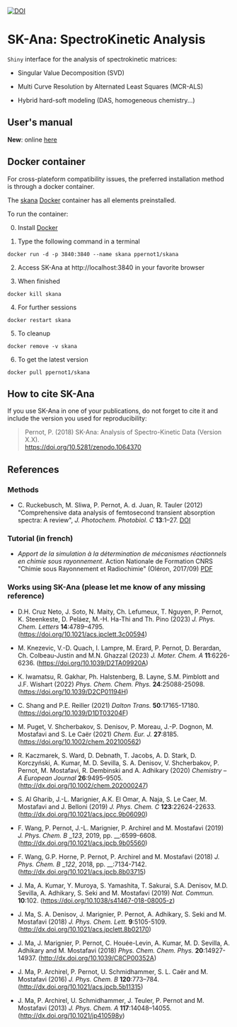 
[![DOI](https://zenodo.org/badge/87315085.svg)](https://zenodo.org/badge/latestdoi/87315085)


# **SK-Ana**: **S**pectro**K**inetic **Ana**lysis

`Shiny` interface for the analysis of spectrokinetic matrices:

* Singular Value Decomposition (SVD)

* Multi Curve Resolution by Alternated Least Squares (MCR-ALS)

* Hybrid hard-soft modeling (DAS, homogeneous chemistry...)


<!--The code can be tested here: https://upsa.shinyapps.io/SK-Ana/-->

## User's manual

__New__: online [here](https://ppernot.github.io/SK-Ana/index.html)

<!--
## Local install 

* Download the latest release [here](https://github.com/ppernot/SK-Ana/releases/latest) 
  and decompress the archive in a dedicated directory. If you want the most recent code
  version (with more bugs risks) download it [here](https://github.com/ppernot/SK-Ana/archive/master.zip)

* You will also need

    + [R](https://cran.rstudio.com/) (Mandatory)
    
    + [RStudio](https://www.rstudio.com/products/rstudio/download/#download) (Optional)

### How to run SK-Ana (for non-docker-based installs)

* Using `R`: go to the installation directory and run the command `shiny::runApp()` in a `R` console
    
* Using `RStudio`

    1. go to the installation directory and double-click on `server.R` or `ui.R`

    2. in `RStudio` click on `Run App`

For other options and more detailed information see [here](https://shiny.rstudio.com/articles/running.html).

In both cases, a web interface should open in your favorite browser. At the first launch,
the code will install a set of packages, if they are not installed already: 
`outliers`, `nnls`, `Iso`, `viridis`, `httpuv`, `changepoint`, `shiny`, `shinyBS`, `DT`, 
`Rsolnp`, `fields`, `NMFN`, `tools`, `shinycssloaders`, `rgenoud`, `mvtnorm`, `deSolve`, 
`msm`, and `xtable`. 
Depending on your OS, you might have to install them manually.
-->

## Docker container

For cross-plateform compatibility issues, the preferred installation
method is through a docker container.

The [skana](https://hub.docker.com/repository/docker/ppernot1/skana)
[Docker](https://www.docker.com/) container has all elements preinstalled.

To run the container:

0. Install [Docker](https://www.docker.com/products/docker-desktop)

1. Type the following command in a terminal
```
docker run -d -p 3840:3840 --name skana ppernot1/skana
```      

2. Access SK-Ana at http://localhost:3840 in your favorite browser

3. When finished
```
docker kill skana
```

4. For further sessions
```
docker restart skana
```

5. To cleanup
```
docker remove -v skana
```

6. To get the latest version
```
docker pull ppernot1/skana
```      


## How to cite SK-Ana

If you use SK-Ana in one of your publications, do not forget to cite it and include the version you used for reproducibility:

> Pernot, P. (2018) SK-Ana: Analysis of Spectro-Kinetic Data (Version X.X).    
> https://doi.org/10.5281/zenodo.1064370

## References

### Methods

* C. Ruckebusch, M. Sliwa, P. Pernot, A. d. Juan, R. Tauler (2012) 
"Comprehensive data analysis of femtosecond transient absorption spectra: 
A review", _J. Photochem. Photobiol. C_ __13__:1–27. [DOI](http://dx.doi.org/10.1016/j.jphotochemrev.2011.10.002)

### Tutorial (in french)

* _Apport de la simulation à la détermination de mécanismes réactionnels en 
chimie sous rayonnement_. Action Nationale de Formation CNRS "Chimie sous
Rayonnement et Radiochimie" (Oléron, 2017/09) 
[PDF](https://universite-paris-saclay.hal.science/hal-04618186)


### Works using SK-Ana (please let me know of any missing reference)

* D.H. Cruz Neto, J. Soto, N. Maity, Ch. Lefumeux, T. Nguyen, P. Pernot, K. Steenkeste, D. Peláez, M.-H. Ha-Thi and Th. Pino (2023) _J. Phys. Chem. Letters_ __14__:4789–4795.
(https://doi.org/10.1021/acs.jpclett.3c00594)

* M. Knezevic, V.-D. Quach, I. Lampre, M. Erard, P. Pernot, D. Berardan, Ch. Colbeau-Justin and M.N. Ghazzal (2023) _J. Mater. Chem. A_ __11__:6226-6236. (https://doi.org/10.1039/D2TA09920A)

* K. Iwamatsu, R. Gakhar, Ph. Halstenberg, B. Layne, S.M. Pimblott and J.F. Wishart (2022) _Phys. Chem. Chem. Phys._ __24__:25088-25098. (https://doi.org/10.1039/D2CP01194H)

* C. Shang and P.E. Reiller (2021) _Dalton Trans._  __50__:17165-17180. (https://doi.org/10.1039/D1DT03204F)

* M. Puget, V. Shcherbakov, S. Denisov, P. Moreau, J.-P. Dognon, M. Mostafavi and S. Le Caër (2021) _Chem. Eur. J._  __27__:8185. (https://doi.org/10.1002/chem.202100562) 

* R. Kaczmarek, S. Ward, D. Debnath, T. Jacobs, A. D. Stark, D. Korczyński, A. Kumar, M. D. Sevilla, S. A. Denisov, V. Shcherbakov, P. Pernot, M. Mostafavi, R. Dembinski and A. Adhikary (2020) _Chemistry – A European Journal_ __26__:9495–9505. (http://dx.doi.org/10.1002/chem.202000247)

* S. Al Gharib, J.-L. Marignier, A.K. El Omar, A. Naja, S. Le Caer, M. Mostafavi and J. Belloni (2019) _J. Phys. Chem. C_  __123__:22624-22633. (http://dx.doi.org/10.1021/acs.jpcc.9b06090)

* F. Wang, P. Pernot, J.-L. Marignier, P. Archirel and M. Mostafavi (2019) _J. Phys. Chem. B_ __123_, 2019, pp. __:6599-6608. (http://dx.doi.org/10.1021/acs.jpcb.9b05560)

* F. Wang, G.P. Horne, P. Pernot, P. Archirel and M. Mostafavi (2018) _J. Phys. Chem. B_  __122_, 2018, pp. __:7134-7142. (http://dx.doi.org/10.1021/acs.jpcb.8b03715)

* J. Ma, A. Kumar, Y. Muroya, S. Yamashita, T. Sakurai, S.A. Denisov, M.D. Sevilla, A. Adhikary, S. Seki and M. Mostafavi (2019) _Nat. Commun._ __10__:102. (https://doi.org/10.1038/s41467-018-08005-z)

* J. Ma, S. A. Denisov, J. Marignier, P. Pernot, A. Adhikary, S. Seki and M. Mostafavi (2018) _J. Phys. Chem. Lett._  __9__:5105-5109. (http://dx.doi.org/10.1021/acs.jpclett.8b02170)

* J. Ma, J. Marignier, P. Pernot, C. Houée-Levin, A. Kumar, M. D. Sevilla, A. Adhikary and M. Mostafavi (2018) _Phys. Chem. Chem. Phys._  __20__:14927-14937. (http://dx.doi.org/10.1039/C8CP00352A)

* J. Ma, P. Archirel, P. Pernot, U. Schmidhammer, S. L. Caër and M. Mostafavi (2016) _J. Phys. Chem. B_ __120__:773–784. (http://dx.doi.org/10.1021/acs.jpcb.5b11315)

* J. Ma, P. Archirel, U. Schmidhammer, J. Teuler, P. Pernot and M. Mostafavi (2013) _J. Phys. Chem. A_ __117__:14048–14055. (http://dx.doi.org/10.1021/jp410598y)










